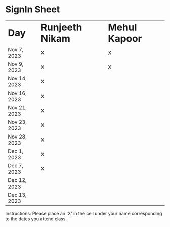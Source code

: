 # SignIn Sheet

<table border="0">
 <tr>
    <td><b style="font-size:30px">Day</b></td>
    <td><b style="font-size:30px">Runjeeth Nikam</b></td>
    <td><b style="font-size:30px">Mehul Kapoor</b></td>
 </tr>
 <tr>
    <td>Nov 7, 2023</td>
    <td>X</td>
    <td>X</td>
 </tr>
 <tr>
    <td>Nov 9, 2023</td>
    <td>X</td>
    <td>X</td>
 </tr>
 <tr>
    <td>Nov 14, 2023</td>
    <td>X</td>
 </tr>
 <tr>
    <td>Nov 16, 2023</td>
    <td>X</td>
 </tr>
 <tr>
    <td>Nov 21, 2023</td>
    <td>X</td>
 </tr>
 <tr>
    <td>Nov 23, 2023</td>
    <td>X</td>
 </tr>
 <tr>
    <td>Nov 28, 2023</td>
    <td>X</td>
 </tr>
 <tr>
    <td>Dec 1, 2023</td>
    <td>X</td>
 </tr>
 <tr>
    <td>Dec 7, 2023</td>
    <td>X</td>
 </tr>
 <tr>
    <td>Dec 12, 2023</td>
 </tr>
 <tr>
    <td>Dec 13, 2023</td>
 </tr>
</table>
Instructions: Please place an 'X' in the cell under your name corresponding to the dates you attend class.